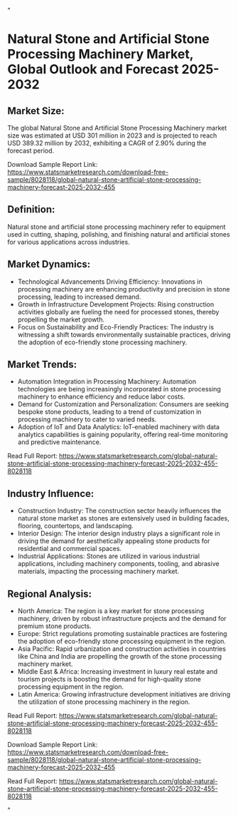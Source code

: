 "<!DOCTYPE html>
<html>
<head>
<title>Natural Stone and Artificial Stone Processing Machinery Market, Global Outlook and Forecast 2025-2032</title>
</head>
<body>

<h1>Natural Stone and Artificial Stone Processing Machinery Market, Global Outlook and Forecast 2025-2032</h1>

<h2>Market Size:</h2>
<p>The global Natural Stone and Artificial Stone Processing Machinery market size was estimated at USD 301 million in 2023 and is projected to reach USD 389.32 million by 2032, exhibiting a CAGR of 2.90% during the forecast period.</p>
<p>Download Sample Report Link: <a href='https://www.statsmarketresearch.com/download-free-sample/8028118/global-natural-stone-artificial-stone-processing-machinery-forecast-2025-2032-455'>https://www.statsmarketresearch.com/download-free-sample/8028118/global-natural-stone-artificial-stone-processing-machinery-forecast-2025-2032-455</a></p>

<h2>Definition:</h2>
<p>Natural stone and artificial stone processing machinery refer to equipment used in cutting, shaping, polishing, and finishing natural and artificial stones for various applications across industries.</p>

<h2>Market Dynamics:</h2>
<ul>
  <li>Technological Advancements Driving Efficiency: Innovations in processing machinery are enhancing productivity and precision in stone processing, leading to increased demand.</li>
  <li>Growth in Infrastructure Development Projects: Rising construction activities globally are fueling the need for processed stones, thereby propelling the market growth.</li>
  <li>Focus on Sustainability and Eco-Friendly Practices: The industry is witnessing a shift towards environmentally sustainable practices, driving the adoption of eco-friendly stone processing machinery.</li>
</ul>

<h2>Market Trends:</h2>
<ul>
  <li>Automation Integration in Processing Machinery: Automation technologies are being increasingly incorporated in stone processing machinery to enhance efficiency and reduce labor costs.</li>
  <li>Demand for Customization and Personalization: Consumers are seeking bespoke stone products, leading to a trend of customization in processing machinery to cater to varied needs.</li>
  <li>Adoption of IoT and Data Analytics: IoT-enabled machinery with data analytics capabilities is gaining popularity, offering real-time monitoring and predictive maintenance.</li>
</ul>
<p>Read Full Report: <a href='https://www.statsmarketresearch.com/global-natural-stone-artificial-stone-processing-machinery-forecast-2025-2032-455-8028118'>https://www.statsmarketresearch.com/global-natural-stone-artificial-stone-processing-machinery-forecast-2025-2032-455-8028118</a></p>

<h2>Industry Influence:</h2>
<ul>
  <li>Construction Industry: The construction sector heavily influences the natural stone market as stones are extensively used in building facades, flooring, countertops, and landscaping.</li>
  <li>Interior Design: The interior design industry plays a significant role in driving the demand for aesthetically appealing stone products for residential and commercial spaces.</li>
  <li>Industrial Applications: Stones are utilized in various industrial applications, including machinery components, tooling, and abrasive materials, impacting the processing machinery market.</li>
</ul>

<h2>Regional Analysis:</h2>
<ul>
  <li>North America: The region is a key market for stone processing machinery, driven by robust infrastructure projects and the demand for premium stone products.</li>
  <li>Europe: Strict regulations promoting sustainable practices are fostering the adoption of eco-friendly stone processing equipment in the region.</li>
  <li>Asia Pacific: Rapid urbanization and construction activities in countries like China and India are propelling the growth of the stone processing machinery market.</li>
  <li>Middle East & Africa: Increasing investment in luxury real estate and tourism projects is boosting the demand for high-quality stone processing equipment in the region.</li>
  <li>Latin America: Growing infrastructure development initiatives are driving the utilization of stone processing machinery in the region.</li>
</ul>
<p>Read Full Report: <a href='https://www.statsmarketresearch.com/global-natural-stone-artificial-stone-processing-machinery-forecast-2025-2032-455-8028118'>https://www.statsmarketresearch.com/global-natural-stone-artificial-stone-processing-machinery-forecast-2025-2032-455-8028118</a></p>

<p>Download Sample Report Link: <a href='https://www.statsmarketresearch.com/download-free-sample/8028118/global-natural-stone-artificial-stone-processing-machinery-forecast-2025-2032-455'>https://www.statsmarketresearch.com/download-free-sample/8028118/global-natural-stone-artificial-stone-processing-machinery-forecast-2025-2032-455</a></p>

<p>Read Full Report: <a href='https://www.statsmarketresearch.com/global-natural-stone-artificial-stone-processing-machinery-forecast-2025-2032-455-8028118'>https://www.statsmarketresearch.com/global-natural-stone-artificial-stone-processing-machinery-forecast-2025-2032-455-8028118</a></p>

</body>
</html>"
